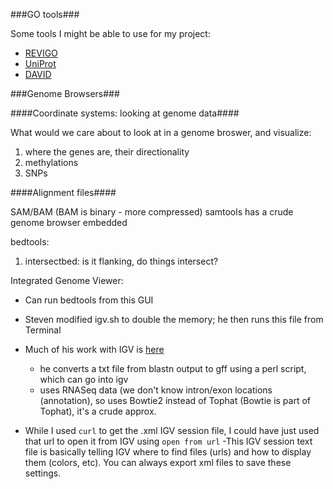 ###GO tools###

Some tools I might be able to use for my project:

- [REVIGO](http://revigo.irb.hr/)
- [UniProt](http://www.uniprot.org/help/gene_ontology)
- [DAVID](https://david.ncifcrf.gov/)

###Genome Browsers###

####Coordinate systems: looking at genome data####

What would we care about to look at in a genome broswer, and visualize:

1. where the genes are, their directionality
2. methylations
3. SNPs

####Alignment files####

SAM/BAM (BAM is binary - more compressed)
samtools has a crude genome browser embedded

bedtools:

1. intersectbed: is it flanking, do things intersect?

Integrated Genome Viewer:  

- Can run bedtools from this GUI
- Steven modified igv.sh to double the memory; he then runs this file from Terminal
- Much of his work with IGV is [here](https://sr320.github.io/student-fish546-2016/First-Aggregate/)
  - he converts a txt file from blastn output to gff using a perl script, which can go into igv
  - uses RNASeq data (we don't know intron/exon locations (annotation), so uses Bowtie2 instead of Tophat (Bowtie is part of Tophat), it's a crude approx.
  
- While I used ```curl``` to get the .xml IGV session file, I could have just used that url to open it from IGV using ```open from url```
  -This IGV session text file is basically telling IGV where to find files (urls) and how to display them (colors, etc). You can always export xml files to save these settings.
